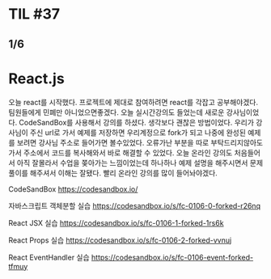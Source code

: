# TIL #37
## 1/6

# React.js
오늘 react를 시작했다. 프로젝트에 제대로 참여하려면 react를 각잡고 공부해야겠다. 팀원들에게 민폐만 아니었으면좋겠다. 오늘 실시간강의도 들었는데 새로운 강사님이었다. 
CodeSandBox를 사용해서 강의를 하셨다. 생각보다 괜찮은 방법이었다. 우리가 강사님이 주신 url로 가서 예제를 저장하면 우리계정으로 fork가 되고 나중에 완성된 예제를 보려면 강사님 주소로 들어가면 볼수있었다. 오류가난 부분을 따로 부탁드리지않아도 가서 주소에서 코드를 복사해와서 바로 해결할 수 있었다. 오늘 온라인 강의도 처음들어서 아직 잘몰라서 수업을 쫒아가는 느낌이었는데 하나하나 예제 설명을 해주시면서 문제풀이를 해주셔서 이해는 잘됐다. 빨리 온라인 강의를 많이 들어놔야겠다. 

CodeSandBox https://codesandbox.io/

자바스크립트 객체분할 실습 https://codesandbox.io/s/fc-0106-0-forked-r26nq

React JSX 실습 https://codesandbox.io/s/fc-0106-1-forked-1rs6k

React Props 실습 https://codesandbox.io/s/fc-0106-2-forked-vvnuj

React EventHandler 실습 https://codesandbox.io/s/fc-0106-event-forked-tfmuy

